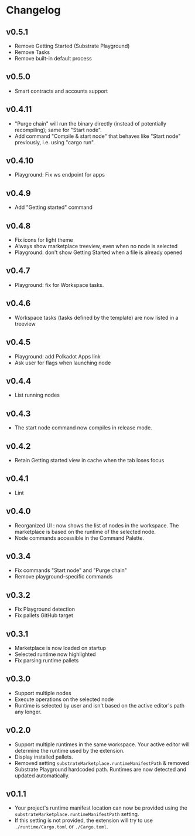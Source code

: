 # Changelog

## v0.5.1
* Remove Getting Started (Substrate Playground)
* Remove Tasks
* Remove built-in default process

## v0.5.0
* Smart contracts and accounts support

## v0.4.11
* "Purge chain" will run the binary directly (instead of potentially recompiling); same for "Start node".
* Add command "Compile & start node" that behaves like "Start node" previously, i.e. using "cargo run".

## v0.4.10
* Playground: Fix ws endpoint for apps

## v0.4.9
* Add "Getting started" command

## v0.4.8
* Fix icons for light theme
* Always show marketplace treeview, even when no node is selected
* Playground: don't show Getting Started when a file is already opened

## v0.4.7
* Playground: fix for Workspace tasks.

## v0.4.6
* Workspace tasks (tasks defined by the template) are now listed in a treeview

## v0.4.5
* Playground: add Polkadot Apps link
* Ask user for flags when launching node

## v0.4.4
* List running nodes

## v0.4.3
* The start node command now compiles in release mode.

## v0.4.2
* Retain Getting started view in cache when the tab loses focus

## v0.4.1
* Lint

## v0.4.0
* Reorganized UI : now shows the list of nodes in the workspace. The marketplace is based on the runtime of the selected node.
* Node commands accessible in the Command Palette.

## v0.3.4
* Fix commands "Start node" and "Purge chain"
* Remove playground-specific commands

## v0.3.2
* Fix Playground detection
* Fix pallets GitHub target

## v0.3.1
* Marketplace is now loaded on startup
* Selected runtime now highlighted
* Fix parsing runtime pallets

## v0.3.0
* Support multiple nodes
* Execute operations on the selected node
* Runtime is selected by user and isn't based on the active editor's path any longer.

## v0.2.0
* Support multiple runtimes in the same workspace. Your active editor will determine the runtime used by the extension.
* Display installed pallets.
* Removed setting `substrateMarketplace.runtimeManifestPath` & removed Substrate Playground hardcoded path. Runtimes are now detected and updated automatically.

## v0.1.1
* Your project's runtime manifest location can now be provided using the `substrateMarketplace.runtimeManifestPath` setting.
* If this setting is not provided, the extension will try to use `./runtime/Cargo.toml` or `./Cargo.toml`.